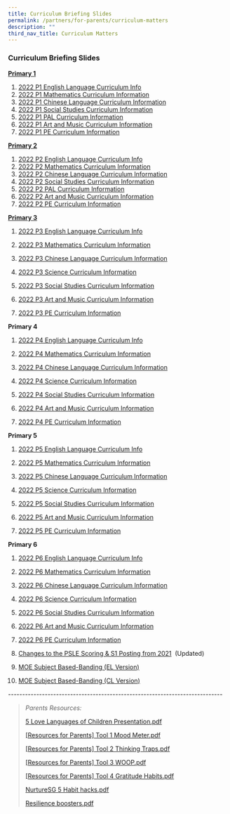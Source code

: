 ```yaml
---
title: Curriculum Briefing Slides
permalink: /partners/for-parents/curriculum-matters
description: ""
third_nav_title: Curriculum Matters
---
```

### Curriculum Briefing Slides

<u><strong> Primary 1 </strong></u> 
1. [2022 P1 English Language Curriculum Info](/files/2022%20P1%20English%20Language%20Curriculum%20Information.pdf)
2. [2022 P1 Mathematics Curriculum Information](/files/2022%20P1%20Mathematics%20Curriculum%20Information.pdf)
3. [2022 P1 Chinese Language Curriculum Information](/files/2022%20P1%20Chinese%20Language%20Curriculum%20Information.pdf)
4. [2022 P1 Social Studies Curriculum Information](/files/2022%20P1%20SS%20Curriculum%20Information.pdf) 
5. [2022 P1 PAL Curriculum Information](/files/2022_P1P2_PAL_Curriculum_Information%20(1).pdf)
6. [2022 P1 Art and Music Curriculum Information](/files/2022_P1P2_ArtMusic_Curriculum_Information_Updated%20(2).pdf)
7. [2022 P1 PE Curriculum Information](/files/2022%20P1%20PE%20Curriculum%20Information.pdf)
   
<u><strong> Primary 2 </strong></u>
1. [2022 P2 English Language Curriculum Info](/files/2022_P2%20EL%20Curriculum%20Information_cleared.pdf)
2. [2022 P2 Mathematics Curriculum Information](/files/2022%20P2%20Mathematics%20Curriculum%20Info_cleared.pdf)
3. [2022 P2 Chinese Language Curriculum Information](/files/2022%20P2%20Chinese%20Language%20Curriculum%20Information_cleared.pdf)
4. [2022 P2 Social Studies Curriculum Information](/files/2022_P2_SS_Curriculum_Information_cleared.pdf)
5. [2022 P2 PAL Curriculum Information](/files/2022_P1P2_PAL_Curriculum_Information%20(1).pdf) 
6. [2022 P2 Art and Music Curriculum Information](/files/2022_P1P2_ArtMusic_Curriculum_Information_Updated.pdf) 
7. [2022 P2 PE Curriculum Information](/files/2022%20P2%20PE%20Curriculum%20Information.pdf)

<u><strong> Primary 3 </strong></u>
1.  [2022 P3 English Language Curriculum Info](https://taonan.moe.edu.sg/qql/slot/u182/2021/Stakeholders/Parents/Home-School%20Partnership/Curriculum%20Briefings/Pri%203/2022%20P3%20EL%20Curriculum%20Information.pdf)
2.  [2022 P3 Mathematics Curriculum Information](https://taonan.moe.edu.sg/qql/slot/u182/2021/Stakeholders/Parents/Home-School%20Partnership/Curriculum%20Briefings/Pri%203/2022%20P3%20Mathematics%20Curriculum%20Information.pdf)
3.  [2022 P3 Chinese Language Curriculum Information](https://taonan.moe.edu.sg/qql/slot/u182/2021/Stakeholders/Parents/Home-School%20Partnership/Curriculum%20Briefings/Pri%203/2022%20P3%20Chinese%20Language%20Curriculum%20Information.pdf)  
    
4.  [2022 P3 Science Curriculum Information](https://taonan.moe.edu.sg/qql/slot/u182/2021/Stakeholders/Parents/Home-School%20Partnership/Curriculum%20Briefings/Pri%203/2022%20P3%20Science%20Curriculum%20Information.pdf)  
    
5.  [2022 P3 Social Studies Curriculum Information](https://taonan.moe.edu.sg/qql/slot/u182/2021/Stakeholders/Parents/Home-School%20Partnership/Curriculum%20Briefings/Pri%203/2022%20P3%20SS%20Curriculum%20Information.pdf)  
    
6.  [2022 P3 Art and Music Curriculum Information](https://taonan.moe.edu.sg/qql/slot/u182/2021/Stakeholders/Parents/Home-School%20Partnership/Curriculum%20Briefings/Pri%203/2022_P3P4_ArtMusic_Curriculum_Information.pdf)  
    
7.  [2022 P3 PE Curriculum Information](https://taonan.moe.edu.sg/qql/slot/u182/2021/Stakeholders/Parents/Home-School%20Partnership/Curriculum%20Briefings/Pri%203/2022%20P3%20PE%20Curriculum%20Information.pdf)  
    

  

**Primary 4**

1.  [2022 P4 English Language Curriculum Info](https://taonan.moe.edu.sg/qql/slot/u182/2021/Stakeholders/Parents/Home-School%20Partnership/Curriculum%20Briefings/Pri%204/2022%20P4%20EL%20Curriculum%20Information.pdf)
2.  [2022 P4 Mathematics Curriculum Information](https://taonan.moe.edu.sg/qql/slot/u182/2021/Stakeholders/Parents/Home-School%20Partnership/Curriculum%20Briefings/Pri%204/2022%20P4%20Mathematics%20Curriculum%20Information.pdf)
3.  [2022 P4 Chinese Language Curriculum Information](https://taonan.moe.edu.sg/qql/slot/u182/2021/Stakeholders/Parents/Home-School%20Partnership/Curriculum%20Briefings/Pri%204/2022%20P4%20Chinese%20Language%20Curriculum%20Information.pdf)
4.  [2022 P4 Science Curriculum Information](https://taonan.moe.edu.sg/qql/slot/u182/2021/Stakeholders/Parents/Home-School%20Partnership/Curriculum%20Briefings/Pri%204/2022%20P4%20Science%20Curriculum%20Information.pdf)
5.  [2022 P4 Social Studies Curriculum Information](https://taonan.moe.edu.sg/qql/slot/u182/2021/Stakeholders/Parents/Home-School%20Partnership/Curriculum%20Briefings/Pri%204/2022%20P4%20SS%20Curriculum%20Information.pdf)  
    
6.  [2022 P4 Art and Music Curriculum Information](https://taonan.moe.edu.sg/qql/slot/u182/2021/Stakeholders/Parents/Home-School%20Partnership/Curriculum%20Briefings/Pri%204/2022_P3P4_ArtMusic_Curriculum_Information.pdf)  
    
7.  [2022 P4 PE Curriculum Information](https://taonan.moe.edu.sg/qql/slot/u182/2021/Stakeholders/Parents/Home-School%20Partnership/Curriculum%20Briefings/Pri%204/2022%20P4%20PE%20Curriculum%20Information.pdf)  
    

  

**Primary 5**

1.  [2022 P5 English Language Curriculum Info](https://taonan.moe.edu.sg/qql/slot/u182/2021/Stakeholders/Parents/Home-School%20Partnership/Curriculum%20Briefings/Pri%205/2022%20P5%20EL%20Curriculum%20Information.pdf)
2.  [2022 P5 Mathematics Curriculum Information](https://taonan.moe.edu.sg/qql/slot/u182/2021/Stakeholders/Parents/Home-School%20Partnership/Curriculum%20Briefings/Pri%205/2022%20P5%20MA%20Curriculum%20Information.pdf)
3.  [2022 P5 Chinese Language Curriculum Information](https://taonan.moe.edu.sg/qql/slot/u182/2021/Stakeholders/Parents/Home-School%20Partnership/Curriculum%20Briefings/Pri%205/2022%20P5%20CL%20Curriculum%20Information.pdf)
4.  [2022 P5 Science Curriculum Information](https://taonan.moe.edu.sg/qql/slot/u182/2021/Stakeholders/Parents/Home-School%20Partnership/Curriculum%20Briefings/Pri%205/2022%20P5%20SC%20Curriculum%20Information.pdf)
5.  [2022 P5 Social Studies Curriculum Information](https://taonan.moe.edu.sg/qql/slot/u182/2021/Stakeholders/Parents/Home-School%20Partnership/Curriculum%20Briefings/Pri%205/2022%20P5%20SS%20Curriculum%20Information.pdf)  
    
6.  [2022 P5 Art and Music Curriculum Information](https://taonan.moe.edu.sg/qql/slot/u182/2021/Stakeholders/Parents/Home-School%20Partnership/Curriculum%20Briefings/Pri%205/2022_P5P6_ArtMusic_Curriculum_Information.pdf)  
    
7.  [2022 P5 PE Curriculum Information](https://taonan.moe.edu.sg/qql/slot/u182/2021/Stakeholders/Parents/Home-School%20Partnership/Curriculum%20Briefings/Pri%205/2022%20P5%20PE%20Curriculum%20Information.pdf)  
    

  

**Primary 6**

1.  [2022 P6 English Language Curriculum Info](https://taonan.moe.edu.sg/qql/slot/u182/2021/Stakeholders/Parents/Home-School%20Partnership/Curriculum%20Briefings/Pri%206/2022%20P6%20EL%20Curriculum%20Information.pdf)
2.  [2022 P6 Mathematics Curriculum Information](https://taonan.moe.edu.sg/qql/slot/u182/2021/Stakeholders/Parents/Home-School%20Partnership/Curriculum%20Briefings/Pri%206/2022%20P6%20MA%20Curriculum%20Information.pdf)
3.  [2022 P6 Chinese Language Curriculum Information](https://taonan.moe.edu.sg/qql/slot/u182/2021/Stakeholders/Parents/Home-School%20Partnership/Curriculum%20Briefings/Pri%206/2022%20P6%20CL%20Curriculum%20Information.pdf)
4.  [2022 P6 Science Curriculum Information](https://taonan.moe.edu.sg/qql/slot/u182/2021/Stakeholders/Parents/Home-School%20Partnership/Curriculum%20Briefings/Pri%206/2022%20P6%20SC%20Curriculum%20Information.pdf)
5.  [2022 P6 Social Studies Curriculum Information](https://taonan.moe.edu.sg/qql/slot/u182/2021/Stakeholders/Parents/Home-School%20Partnership/Curriculum%20Briefings/Pri%206/2022%20P6%20SS%20Curriculum%20Information.pdf)  
    
6.  [2022 P6 Art and Music Curriculum Information](https://taonan.moe.edu.sg/qql/slot/u182/2021/Stakeholders/Parents/Home-School%20Partnership/Curriculum%20Briefings/Pri%206/2022_P5P6_ArtMusic_Curriculum_Information.pdf)  
    
7.  [2022 P6 PE Curriculum Information](https://taonan.moe.edu.sg/qql/slot/u182/2021/Stakeholders/Parents/Home-School%20Partnership/Curriculum%20Briefings/Pri%206/2022%20P6%20PE%20Curriculum%20Information.pdf)  
    
8.  [Changes to the PSLE Scoring & S1 Posting from 2021](https://taonan.moe.edu.sg/qql/slot/u182/2021/Stakeholders/Parents/Home-School%20Partnership/Curriculum%20Briefings/PSLE%202022_Parent%20Engagement.pdf)  (Updated)
    
9.  [MOE Subject Based-Banding (EL Version)](https://taonan.moe.edu.sg/qql/slot/u182/pdf/parents/downloads/school_circulars/curriculum_briefings/P6/1.%20MOE_SBB_ENG_revised%201%20Mar%202018.pdf)
10.  [MOE Subject Based-Banding (CL Version)](https://taonan.moe.edu.sg/qql/slot/u182/pdf/parents/downloads/school_circulars/curriculum_briefings/P6/2.%20MOE_SBB_CHI_revised%201%20Mar%202018.pdf)  
      
    
  

\----------------------------------------------------------------------------

  

> _Parents Resources:_
> 
> [5 Love Languages of Children Presentation.pdf](https://taonan-moe-edu-sg-admin.cwp.sg/qql/slot/u182/2021/Stakeholders/Parents/Home-School%20Partnership/Curriculum%20Briefings/GEP/5%20Love%20Languages%20of%20Children%20Presentation.pdf)  
> 
> [\[Resources for Parents\] Tool 1 Mood Meter.pdf](https://taonan.moe.edu.sg/qql/slot/u182/2021/Stakeholders/Parents/Home-School%20Partnership/Curriculum%20Briefings/GEP/Parents%20Resources/Resources%20for%20Parents%20Tool%201%20Mood%20Meter.pdf)
> 
> [\[Resources for Parents\] Tool 2 Thinking Traps.pdf](https://taonan.moe.edu.sg/qql/slot/u182/2021/Stakeholders/Parents/Home-School%20Partnership/Curriculum%20Briefings/GEP/Parents%20Resources/Resources%20for%20Parents%20Tool%202%20Thinking%20Traps.pdf)
> 
> [\[Resources for Parents\] Tool 3 WOOP.pdf](https://taonan.moe.edu.sg/qql/slot/u182/2021/Stakeholders/Parents/Home-School%20Partnership/Curriculum%20Briefings/GEP/Parents%20Resources/Resources%20for%20Parents%20Tool%203%20WOOP.pdf)
> 
> [\[Resources for Parents\] Tool 4 Gratitude Habits.pdf](https://taonan.moe.edu.sg/qql/slot/u182/2021/Stakeholders/Parents/Home-School%20Partnership/Curriculum%20Briefings/GEP/Parents%20Resources/Resources%20for%20Parents%20Tool%204%20Gratitude%20Habits.pdf)
> 
> [NurtureSG 5 Habit hacks.pdf](https://taonan.moe.edu.sg/qql/slot/u182/2021/Stakeholders/Parents/Home-School%20Partnership/Curriculum%20Briefings/GEP/Parents%20Resources/NurtureSG%205%20Habit%20hacks.pdf)
> 
> [Resilience boosters.pdf](https://taonan.moe.edu.sg/qql/slot/u182/2021/Stakeholders/Parents/Home-School%20Partnership/Curriculum%20Briefings/GEP/Parents%20Resources/Resilience%20boosters.pdf)